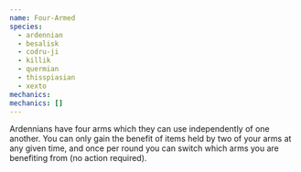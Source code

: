 ```yaml
---
name: Four-Armed
species:
  - ardennian
  - besalisk
  - codru-ji
  - killik
  - quermian
  - thisspiasian
  - xexto
mechanics:
mechanics: []
---
```

Ardennians have four arms which they can use independently of one another. You can only gain the benefit of items held by two of your arms at any given time, and once per round you can switch which arms you are benefiting from (no action required).
